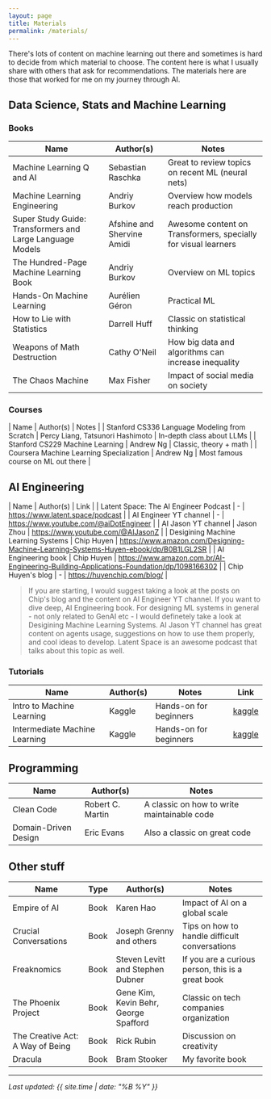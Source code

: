 ```yaml
---
layout: page
title: Materials
permalink: /materials/
---
```


There's lots of content on machine learning out there and sometimes is hard to decide from which material to choose. The content here is what I usually share with others that ask for recommendations. The materials here are those that worked for me on my journey through AI. 

## Data Science, Stats and Machine Learning

### Books

| Name | Author(s) | Notes |
|-------|-------|-------|
| Machine Learning Q and AI | Sebastian Raschka | Great to review topics on recent ML (neural nets) |
Machine Learning Engineering | Andriy Burkov | Overview how models reach production |
| Super Study Guide: Transformers and Large Language Models | Afshine and Shervine Amidi | Awesome content on Transformers, specially for visual learners
| The Hundred-Page Machine Learning Book | Andriy Burkov | Overview on ML topics
| Hands-On Machine Learning | Aurélien Géron | Practical ML |
| How to Lie with Statistics |  Darrell Huff | Classic on statistical thinking | 
| Weapons of Math Destruction | Cathy O'Neil | How big data and algorithms can increase inequality |
| The Chaos Machine | Max Fisher | Impact of social media on society |

### Courses

| Name | Author(s) | Notes |
| Stanford CS336 Language Modeling from Scratch | Percy Liang, Tatsunori Hashimoto | In-depth class about LLMs |
| Stanford CS229 Machine Learning | Andrew Ng | Classic, theory + math |
| Coursera Machine Learning Specialization | Andrew Ng | Most famous course on ML out there |

## AI Engineering

| Name | Author(s) |  Link |
| Latent Space: The AI Engineer Podcast | - | https://www.latent.space/podcast |
| AI Engineer YT channel | - | https://www.youtube.com/@aiDotEngineer |
| AI Jason YT channel | Jason Zhou | https://www.youtube.com/@AIJasonZ |
| Desigining Machine Learning Systems | Chip Huyen | https://www.amazon.com/Designing-Machine-Learning-Systems-Huyen-ebook/dp/B0B1LGL2SR |
| AI Engineering book | Chip Huyen | https://www.amazon.com.br/AI-Engineering-Building-Applications-Foundation/dp/1098166302 |
| Chip Huyen's blog | - | https://huyenchip.com/blog/ |

> If you are starting, I would suggest taking a look at the posts on Chip's blog and the content on AI Engineer YT channel. If you want to dive deep, AI Engineering book. For designing ML systems in general - not only related to GenAI etc - I would definetely take a look at Desigining Machine Learning Systems. AI Jason YT channel has great content on agents usage, suggestions on how to use them properly, and cool ideas to develop. Latent Space is an awesome podcast that talks about this topic as well. 

### Tutorials

| Name | Author(s) | Notes | Link
|-------|-------|-------|-------|
| Intro to Machine Learning | Kaggle | Hands-on for beginners | [kaggle](https://www.kaggle.com/learn/intro-to-machine-learning)
| Intermediate Machine Learning | Kaggle | Hands-on for beginners | [kaggle](https://www.kaggle.com/learn/intermediate-machine-learning)

## Programming

| Name | Author(s) | Notes |
|-------|-------|-------|
| Clean Code | Robert C. Martin | A classic on how to write maintainable code |
| Domain-Driven Design | Eric Evans | Also a classic on great code |

## Other stuff

| Name | Type | Author(s) | Notes | 
|-------|-------|-------|-------|
| Empire of AI | Book | Karen Hao | Impact of AI on a global scale |
| Crucial Conversations | Book | Joseph Grenny and others | Tips on how to handle difficult conversations |
| Freaknomics | Book | Steven Levitt and Stephen Dubner | If you are a curious person, this is a great book |
| The Phoenix Project | Book |  Gene Kim, Kevin Behr, George Spafford | Classic on tech companies organization
| The Creative Act: A Way of Being | Book | Rick Rubin | Discussion on creativity |
| Dracula | Book | Bram Stooker | My favorite book


---

*Last updated: {{ site.time | date: "%B %Y" }}*